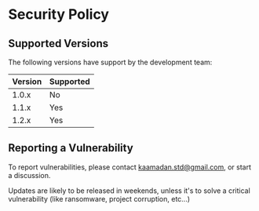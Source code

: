 # Security Policy

## Supported Versions

The following versions have support by the development team:

| Version | Supported          |
| ------- | ------------------ |
| 1.0.x   | No                 |
| 1.1.x   | Yes                |
| 1.2.x   | Yes                |
## Reporting a Vulnerability

To report vulnerabilities, please contact kaamadan.std@gmail.com, or start a discussion.

Updates are likely to be released in weekends, unless it's to solve a critical vulnerability (like ransomware, project corruption, etc...)
